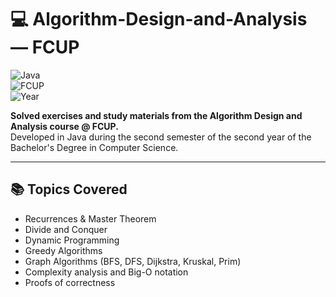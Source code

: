 # 💻 Algorithm-Design-and-Analysis — FCUP    

![Java](https://img.shields.io/badge/Java-ED8B00?style=for-the-badge&logo=java&logoColor=white)  
![FCUP](https://img.shields.io/badge/Faculty-FCUP-blue?style=for-the-badge)  
![Year](https://img.shields.io/badge/Year-2nd%20Year%20(2nd%20Semester)-purple?style=for-the-badge)  

**Solved exercises and study materials from the Algorithm Design and Analysis course @ FCUP.**  
Developed in Java during the second semester of the second year of the Bachelor's Degree in Computer Science.  

---

## 📚 Topics Covered
- Recurrences & Master Theorem  
- Divide and Conquer  
- Dynamic Programming  
- Greedy Algorithms  
- Graph Algorithms (BFS, DFS, Dijkstra, Kruskal, Prim)  
- Complexity analysis and Big-O notation  
- Proofs of correctness
